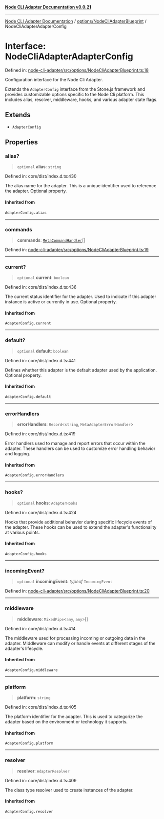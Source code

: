 [**Node CLI Adapter Documentation v0.0.21**](../../../README.md)

***

[Node CLI Adapter Documentation](../../../modules.md) / [options/NodeCliAdapterBlueprint](../README.md) / NodeCliAdapterAdapterConfig

# Interface: NodeCliAdapterAdapterConfig

Defined in: [node-cli-adapter/src/options/NodeCliAdapterBlueprint.ts:18](https://github.com/stonemjs/node-cli-adapter/blob/8aa5733b805725e9383f05513594f3738beb3cb2/src/options/NodeCliAdapterBlueprint.ts#L18)

Configuration interface for the Node Cli Adapter.

Extends the `AdapterConfig` interface from the Stone.js framework and provides
customizable options specific to the Node Cli platform. This includes
alias, resolver, middleware, hooks, and various adapter state flags.

## Extends

- `AdapterConfig`

## Properties

### alias?

> `optional` **alias**: `string`

Defined in: core/dist/index.d.ts:430

The alias name for the adapter.
This is a unique identifier used to reference the adapter.
Optional property.

#### Inherited from

`AdapterConfig.alias`

***

### commands

> **commands**: [`MetaCommandHandler`](../../../declarations/interfaces/MetaCommandHandler.md)[]

Defined in: [node-cli-adapter/src/options/NodeCliAdapterBlueprint.ts:19](https://github.com/stonemjs/node-cli-adapter/blob/8aa5733b805725e9383f05513594f3738beb3cb2/src/options/NodeCliAdapterBlueprint.ts#L19)

***

### current?

> `optional` **current**: `boolean`

Defined in: core/dist/index.d.ts:436

The current status identifier for the adapter.
Used to indicate if this adapter instance is active or currently in use.
Optional property.

#### Inherited from

`AdapterConfig.current`

***

### default?

> `optional` **default**: `boolean`

Defined in: core/dist/index.d.ts:441

Defines whether this adapter is the default adapter used by the application.
Optional property.

#### Inherited from

`AdapterConfig.default`

***

### errorHandlers

> **errorHandlers**: `Record`\<`string`, `MetaAdapterErrorHandler`\>

Defined in: core/dist/index.d.ts:419

Error handlers used to manage and report errors that occur within the adapter.
These handlers can be used to customize error handling behavior and logging.

#### Inherited from

`AdapterConfig.errorHandlers`

***

### hooks?

> `optional` **hooks**: `AdapterHooks`

Defined in: core/dist/index.d.ts:424

Hooks that provide additional behavior during specific lifecycle events of the adapter.
These hooks can be used to extend the adapter's functionality at various points.

#### Inherited from

`AdapterConfig.hooks`

***

### incomingEvent?

> `optional` **incomingEvent**: *typeof* `IncomingEvent`

Defined in: [node-cli-adapter/src/options/NodeCliAdapterBlueprint.ts:20](https://github.com/stonemjs/node-cli-adapter/blob/8aa5733b805725e9383f05513594f3738beb3cb2/src/options/NodeCliAdapterBlueprint.ts#L20)

***

### middleware

> **middleware**: `MixedPipe`\<`any`, `any`\>[]

Defined in: core/dist/index.d.ts:414

The middleware used for processing incoming or outgoing data in the adapter.
Middleware can modify or handle events at different stages of the adapter's lifecycle.

#### Inherited from

`AdapterConfig.middleware`

***

### platform

> **platform**: `string`

Defined in: core/dist/index.d.ts:405

The platform identifier for the adapter.
This is used to categorize the adapter based on the environment or technology it supports.

#### Inherited from

`AdapterConfig.platform`

***

### resolver

> **resolver**: `AdapterResolver`

Defined in: core/dist/index.d.ts:409

The class type resolver used to create instances of the adapter.

#### Inherited from

`AdapterConfig.resolver`
